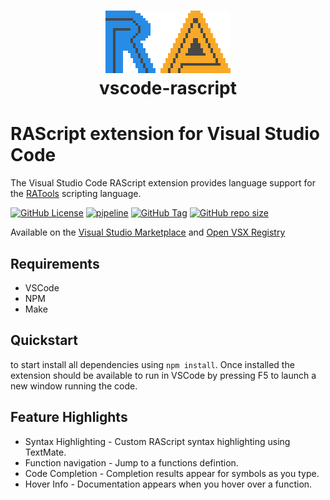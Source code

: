 # <p align="center">![ra](assets/ra_big.png "Retro Achievements VSCode")<br>vscode-rascript</p>

# RAScript extension for Visual Studio Code

The Visual Studio Code RAScript extension provides language support for the [RATools](https://github.com/Jamiras/RATools) scripting language.

[![GitHub License](https://img.shields.io/github/license/joshraphael/vscode-rascript)](https://github.com/joshraphael/vscode-rascript/blob/main/LICENSE)
[![pipeline](https://github.com/joshraphael/vscode-rascript/actions/workflows/publish.yaml/badge.svg)](https://github.com/joshraphael/vscode-rascript/actions/workflows/publish.yaml)
[![GitHub Tag](https://img.shields.io/github/v/tag/joshraphael/vscode-rascript)](https://github.com/joshraphael/vscode-rascript/tags)
[![GitHub repo size](https://img.shields.io/github/repo-size/joshraphael/vscode-rascript)](https://github.com/joshraphael/vscode-rascript/archive/main.zip)

Available on the [Visual Studio Marketplace](https://marketplace.visualstudio.com/items?itemName=joshraphael.rascript) and [Open VSX Registry](https://open-vsx.org/extension/joshraphael/rascript)

## Requirements
- VSCode
- NPM
- Make

## Quickstart
to start install all dependencies using `npm install`. Once installed the extension should be available to run in VSCode by pressing F5 to launch a new window running the code.

## Feature Highlights
- Syntax Highlighting - Custom RAScript syntax highlighting using TextMate.
- Function navigation - Jump to a functions defintion.
- Code Completion - Completion results appear for symbols as you type.
- Hover Info - Documentation appears when you hover over a function.